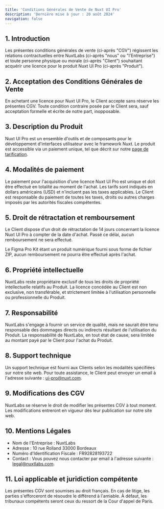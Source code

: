 ```yaml
---
title: 'Conditions Générales de Vente de Nuxt UI Pro'
description: 'Dernière mise à jour : 20 août 2024'
navigation: false
---
```


## 1. Introduction

Les présentes conditions générales de vente (ci-après "CGV") régissent les relations contractuelles entre NuxtLabs (ci-après "nous" ou "l'Entreprise") et toute personne physique ou morale (ci-après "Client") souhaitant acquérir une licence pour le produit Nuxt UI Pro (ci-après "Produit").

## 2. Acceptation des Conditions Générales de Vente

En achetant une licence pour Nuxt UI Pro, le Client accepte sans réserve les présentes CGV. Toute condition contraire posée par le Client sera, sauf acceptation formelle et écrite de notre part, inopposable.

## 3. Description du Produit

Nuxt UI Pro est un ensemble d'outils et de composants pour le développement d'interfaces utilisateur avec le framework Nuxt. Le produit est accessible via un paiement unique, tel que décrit sur notre [page de tarification](/pro/pricing).

## 4. Modalités de paiement

Le paiement pour l'acquisition d'une licence Nuxt UI Pro est unique et doit être effectué en totalité au moment de l'achat. Les tarifs sont indiqués en dollars américains (USD) et n'incluent pas les taxes applicables. Le Client est responsable du paiement de toutes les taxes, droits ou autres charges imposés par les autorités fiscales compétentes.

## 5. Droit de rétractation et remboursement

Le Client dispose d'un droit de rétractation de 14 jours concernant la licence Nuxt UI Pro à compter de la date d'achat. Passé ce délai, aucun remboursement ne sera effectué.

Le Figma Pro Kit étant un produit numérique fourni sous forme de fichier ZIP, aucun remboursement ne pourra être effectué après l'achat.

## 6. Propriété intellectuelle

NuxtLabs reste propriétaire exclusif de tous les droits de propriété intellectuelle relatifs au Produit. La licence concédée au Client est non exclusive, non transférable, et strictement limitée à l'utilisation personnelle ou professionnelle du Produit.

## 7. Responsabilité

NuxtLabs s'engage à fournir un service de qualité, mais ne saurait être tenu responsable des dommages directs ou indirects résultant de l'utilisation du Produit. La responsabilité de NuxtLabs, en tout état de cause, sera limitée au montant payé par le Client pour l'achat du Produit.

## 8. Support technique

Un support technique est fourni aux Clients selon les modalités spécifiées sur notre site web. Pour toute assistance, le Client peut envoyer un email à l'adresse suivante : ui-pro@nuxt.com.

## 9. Modifications des CGV

NuxtLabs se réserve le droit de modifier les présentes CGV à tout moment. Les modifications entreront en vigueur dès leur publication sur notre site web.

## 10. Mentions Légales

- Nom de l'Entreprise : NuxtLabs
- Adresse : 10 rue Rolland 33000 Bordeaux
- Numéro d'Identification Fiscale : FR92828193722
- Contact : Vous pouvez nous contacter par email à l'adresse suivante : legal@nuxtlabs.com.

## 11. Loi applicable et juridiction compétente

Les présentes CGV sont soumises au droit français. En cas de litige, les parties s'efforceront de résoudre le différend à l'amiable. À défaut, les tribunaux compétents seront ceux du ressort de la Cour d'appel de Paris.
